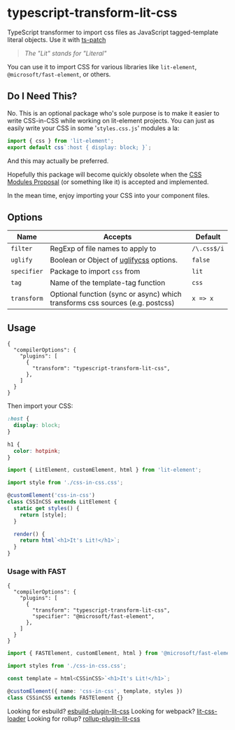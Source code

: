 # typescript-transform-lit-css

TypeScript transformer to import css files as JavaScript tagged-template literal objects.
Use it with [ts-patch](https://npm.im/ts-patch)

> _The "Lit" stands for "Literal"_

You can use it to import CSS for various libraries like `lit-element`, `@microsoft/fast-element`, or others.

## Do I Need This?

No. This is an optional package who's sole purpose is to make it easier to write CSS-in-CSS while working on lit-element projects. You can just as easily write your CSS in some '`styles.css.js`' modules a la:

```js
import { css } from 'lit-element';
export default css`:host { display: block; }`;
```

And this may actually be preferred.

Hopefully this package will become quickly obsolete when the [CSS Modules Proposal](https://github.com/w3c/webcomponents/issues/759) (or something like it) is accepted and implemented.

In the mean time, enjoy importing your CSS into your component files.

## Options

| Name        | Accepts                                                                                | Default     |
| ----------- | -------------------------------------------------------------------------------------- | ----------- |
| `filter`    | RegExp of file names to apply to                                                       | `/\.css$/i` |
| `uglify`    | Boolean or Object of [uglifycss](https://www.npmjs.com/package/uglifycss#api) options. | `false`     |
| `specifier` | Package to import `css` from                                                           | `lit`       |
| `tag`       | Name of the template-tag function                                                      | `css`       |
| `transform` | Optional function (sync or async) which transforms css sources (e.g. postcss)          | `x => x`    |

## Usage

```json5
{
  "compilerOptions": {
    "plugins": [
      {
        "transform": "typescript-transform-lit-css",
      },
    ]
  }
}
```

Then import your CSS:

```css
:host {
  display: block;
}

h1 {
  color: hotpink;
}
```

```ts
import { LitElement, customElement, html } from 'lit-element';

import style from './css-in-css.css';

@customElement('css-in-css')
class CSSInCSS extends LitElement {
  static get styles() {
    return [style];
  }

  render() {
    return html`<h1>It's Lit!</h1>`;
  }
}
```

### Usage with FAST

```json5
{
  "compilerOptions": {
    "plugins": [
      {
        "transform": "typescript-transform-lit-css",
        "specifier": "@microsoft/fast-element",
      },
    ]
  }
}
```

```ts
import { FASTElement, customElement, html } from '@microsoft/fast-element';

import styles from './css-in-css.css';

const template = html<CSSinCSS>`<h1>It's Lit!</h1>`;

@customElement({ name: 'css-in-css', template, styles })
class CSSinCSS extends FASTElement {}
```

Looking for esbuild? [esbuild-plugin-lit-css](../esbuild-plugin-lit-css)
Looking for webpack? [lit-css-loader](../lit-css-loader)
Looking for rollup? [rollup-plugin-lit-css](../rollup-plugin-lit-css)
